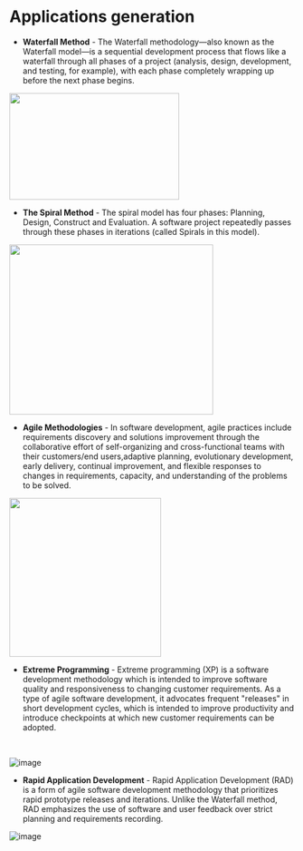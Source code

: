 # Applications generation
- **Waterfall Method** - The Waterfall methodology—also known as the Waterfall model—is a sequential development process that flows like a waterfall through all phases of a project (analysis, design, development, and testing, for example), with each phase completely wrapping up before the next phase begins.
<img src="https://user-images.githubusercontent.com/90515435/142855214-5536e8db-4c2f-4ff7-b709-0ae3b8b9a4e6.png" width="300" height="188">

- **The Spiral Method** - The spiral model has four phases: Planning, Design, Construct and Evaluation. A software project repeatedly passes through these phases in iterations (called Spirals in this model).
<img src="https://user-images.githubusercontent.com/90515435/143222080-b64af69c-3b0b-45c3-8768-3d510fb960bb.png" width="360" height="300">



- **Agile Methodologies** - In software development, agile practices include requirements discovery and solutions improvement through the collaborative effort of self-organizing and cross-functional teams with their customers/end users,adaptive planning, evolutionary development, early delivery, continual improvement, and flexible responses to changes in requirements, capacity, and understanding of the problems to be solved.
<img src="https://user-images.githubusercontent.com/90515435/142857629-688083ee-76da-4978-99cb-7912cdbc11e0.png" width="268" height="280">

- **Extreme Programming** - Extreme programming (XP) is a software development methodology which is intended to improve software quality and responsiveness to changing customer requirements. As a type of agile software development, it advocates frequent "releases" in short development cycles, which is intended to improve productivity and introduce checkpoints at which new customer requirements can be adopted.
<Br>
  
![image](https://user-images.githubusercontent.com/90515435/142903547-a8d51a5a-e820-4d7e-9e40-ad5c6eb8a822.png)

- **Rapid Application Development** - Rapid Application Development (RAD) is a form of agile software development methodology that prioritizes rapid prototype releases and iterations. Unlike the Waterfall method, RAD emphasizes the use of software and user feedback over strict planning and requirements recording.

![image](https://user-images.githubusercontent.com/90515435/142911060-16753075-0ed2-461f-b195-22056cd52e58.png)

